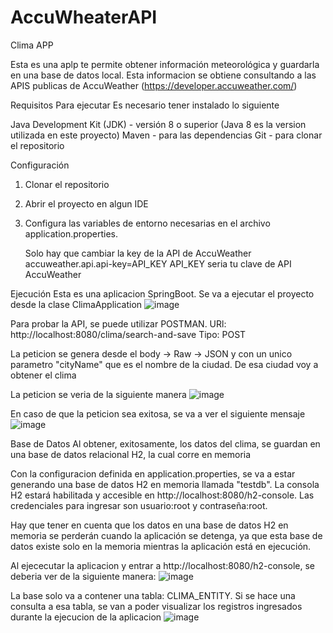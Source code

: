# AccuWheaterAPI
Clima APP


Esta es una aplp te permite obtener información meteorológica y guardarla en una base de datos local. Esta informacion se obtiene consultando a las APIS publicas de AccuWeather (https://developer.accuweather.com/)


Requisitos Para ejecutar 
Es necesario tener instalado lo siguiente

Java Development Kit (JDK) - versión 8 o superior (Java 8 es la version utilizada en este proyecto)
Maven - para las dependencias
Git - para clonar el repositorio



Configuración

1) Clonar el repositorio 

2) Abrir el proyecto en algun IDE

3) Configura las variables de entorno necesarias en el archivo application.properties.
   
   Solo hay que cambiar la key de la API de AccuWeather accuweather.api.api-key=API_KEY
   API_KEY seria tu clave de API AccuWeather




Ejecución
Esta es una aplicacion SpringBoot. Se va a ejecutar el proyecto desde la clase  ClimaApplication
![image](https://github.com/KevinRios/AccuWheaterAPI/assets/16569777/30b3b34a-86cd-4f16-bda3-878fdc90119e)



Para probar la API, se puede utilizar POSTMAN. 
URl: http://localhost:8080/clima/search-and-save
Tipo: POST

La peticion se genera desde el body -> Raw -> JSON y con un unico parametro "cityName" que es el nombre de la ciudad. De esa ciudad voy a obtener el clima


La peticion se veria de la siguiente manera
![image](https://github.com/KevinRios/AccuWheaterAPI/assets/16569777/f95570c5-3047-4797-b680-75ccbcbccf0b)


En caso de que la peticion sea exitosa, se va a ver el siguiente mensaje
![image](https://github.com/KevinRios/AccuWheaterAPI/assets/16569777/1e56b6cd-c996-49d2-b54e-24286c2d0f67)




Base de Datos
Al obtener, exitosamente, los datos del clima, se guardan en una base de datos relacional H2, la cual corre en memoria

Con la configuracion definida en application.properties, se va a estar generando una base de datos H2 en memoria llamada "testdb".
 La consola H2 estará habilitada y accesible en http://localhost:8080/h2-console.
 Las credenciales para ingresar son usuario:root y contraseña:root.

Hay que tener en cuenta que los datos en una base de datos H2 en memoria se perderán cuando la aplicación se detenga, ya que esta base de datos existe solo en la memoria mientras la aplicación está en ejecución.

Al ejececutar la aplicacion y entrar a http://localhost:8080/h2-console, se deberia ver de la siguiente manera:
![image](https://github.com/KevinRios/AccuWheaterAPI/assets/16569777/440bd2b0-2ecf-46d9-a35a-9c10114058d5)




La base solo va a contener una tabla: CLIMA_ENTITY. Si se hace una consulta a esa tabla, se van a poder visualizar los registros ingresados durante la ejecucion de la aplicacion
![image](https://github.com/KevinRios/AccuWheaterAPI/assets/16569777/1cb68bcf-2468-4275-bbb2-30f38ae3b38a)



